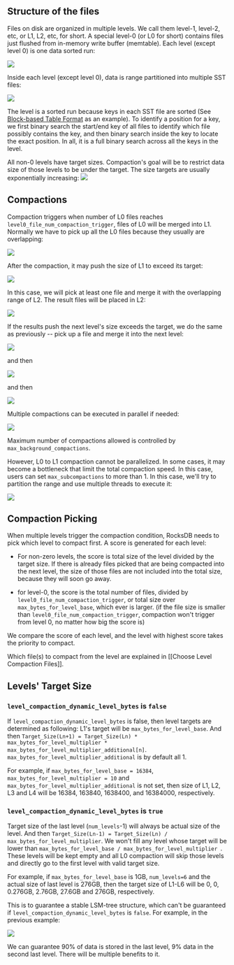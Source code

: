 ## Structure of the files
Files on disk are organized in multiple levels. We call them level-1, level-2, etc, or L1, L2, etc, for short. A special level-0 (or L0 for short) contains files just flushed from in-memory write buffer (memtable). Each level (except level 0) is one data sorted run:

![](https://github.com/facebook/rocksdb/blob/gh-pages-old/pictures/level_structure.png)

Inside each level (except level 0), data is range partitioned into multiple SST files:

![](https://github.com/facebook/rocksdb/blob/gh-pages-old/pictures/level_files.png)

The level is a sorted run because keys in each SST file are sorted (See [Block-based Table Format](https://github.com/facebook/rocksdb/wiki/Rocksdb-BlockBasedTable-Format) as an example). To identify a position for a key, we first binary search the start/end key of all files to identify which file possibly contains the key, and then binary search inside the key to locate the exact position. In all, it is a full binary search across all the keys in the level.

All non-0 levels have target sizes. Compaction's goal will be to restrict data size of those levels to be under the target. The size targets are usually exponentially increasing:
![](https://github.com/facebook/rocksdb/blob/gh-pages-old/pictures/level_targets.png)

## Compactions
Compaction triggers when number of L0 files reaches `level0_file_num_compaction_trigger`, files of L0 will be merged into L1. Normally we have to pick up all the L0 files because they usually are overlapping:

![](https://github.com/facebook/rocksdb/blob/gh-pages-old/pictures/pre_l0_compaction.png)

After the compaction, it may push the size of L1 to exceed its target:

![](https://github.com/facebook/rocksdb/blob/gh-pages-old/pictures/post_l0_compaction.png)

In this case, we will pick at least one file and merge it with the overlapping range of L2. The result files will be placed in L2:

![](https://github.com/facebook/rocksdb/blob/gh-pages-old/pictures/pre_l1_compaction.png)

If the results push the next level's size exceeds the target, we do the same as previously -- pick up a file and merge it into the next level:

![](https://github.com/facebook/rocksdb/blob/gh-pages-old/pictures/post_l1_compaction.png)

and then

![](https://github.com/facebook/rocksdb/blob/gh-pages-old/pictures/pre_l2_compaction.png) 

and then

![](https://github.com/facebook/rocksdb/blob/gh-pages-old/pictures/post_l2_compaction.png) 

Multiple compactions can be executed in parallel if needed:

![](https://github.com/facebook/rocksdb/blob/gh-pages-old/pictures/multi_thread_compaction.png)

Maximum number of compactions allowed is controlled by `max_background_compactions`.

However, L0 to L1 compaction cannot be parallelized. In some cases, it may become a bottleneck that limit the total compaction speed. In this case, users can set `max_subcompactions` to more than 1. In this case, we'll try to partition the range and use multiple threads to execute it:

![](https://github.com/facebook/rocksdb/blob/gh-pages-old/pictures/subcompaction.png)

## Compaction Picking
When multiple levels trigger the compaction condition, RocksDB needs to pick which level to compact first. A score is generated for each level:

* For non-zero levels, the score is total size of the level divided by the target size. If there is already files picked that are being compacted into the next level, the size of those files are not included into the total size, because they will soon go away.

* for level-0, the score is the total number of files, divided by `level0_file_num_compaction_trigger`, or total size over `max_bytes_for_level_base`, which ever is larger. (if the file size is smaller than `level0_file_num_compaction_trigger`, compaction won't trigger from level 0, no matter how big the score is)

We compare the score of each level, and the level with highest score takes the priority to compact.

Which file(s) to compact from the level are explained in [[Choose Level Compaction Files]].

## Levels' Target Size
### `level_compaction_dynamic_level_bytes` is `false`
If `level_compaction_dynamic_level_bytes` is false, then level targets are determined as following: L1's target will be `max_bytes_for_level_base`. And then `Target_Size(Ln+1) = Target_Size(Ln) * max_bytes_for_level_multiplier * max_bytes_for_level_multiplier_additional[n]`. `max_bytes_for_level_multiplier_additional` is by default all 1.

For example, if `max_bytes_for_level_base = 16384`, `max_bytes_for_level_multiplier = 10` and `max_bytes_for_level_multiplier_additional` is not set, then size of L1, L2, L3 and L4 will be 16384, 163840, 1638400, and 16384000, respectively.  

### `level_compaction_dynamic_level_bytes` is `true`
Target size of the last level (`num_levels`-1) will always be actual size of the level. And then `Target_Size(Ln-1) = Target_Size(Ln) / max_bytes_for_level_multiplier`. We won't fill any level whose target will be lower than `max_bytes_for_level_base / max_bytes_for_level_multiplier `. These levels will be kept empty and all L0 compaction will skip those levels and directly go to the first level with valid target size.

For example, if `max_bytes_for_level_base` is 1GB, `num_levels=6` and the actual size of last level is 276GB, then the target size of L1-L6 will be 0, 0, 0.276GB, 2.76GB, 27.6GB and 276GB, respectively.

This is to guarantee a stable LSM-tree structure, which can't be guaranteed if `level_compaction_dynamic_level_bytes` is `false`. For example, in the previous example:

![](https://github.com/facebook/rocksdb/blob/gh-pages-old/pictures/dynamic_level.png)

We can guarantee 90% of data is stored in the last level, 9% data in the second last level. There will be multiple benefits to it. 